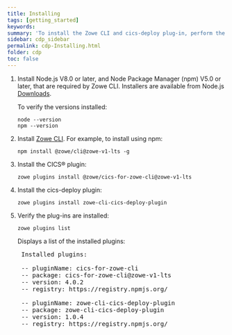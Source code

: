 ```yaml
---
title: Installing
tags: [getting_started]
keywords:
summary: 'To install the Zowe CLI and cics-deploy plug-in, perform the following steps on your local workstation.'
sidebar: cdp_sidebar
permalink: cdp-Installing.html
folder: cdp
toc: false
---
```


1. Install Node.js V8.0 or later, and Node Package Manager (npm) V5.0 or later, that are required by Zowe CLI. Installers are available from Node.js [Downloads](https://nodejs.org/en/download/).

    To verify the versions installed:

    ```console
    node --version
    npm --version
    ```

2. Install [Zowe CLI](https://docs.zowe.org/stable/user-guide/cli-installcli.html). For example, to install using npm:

    ```console
    npm install @zowe/cli@zowe-v1-lts -g
    ```

3. Install the CICS® plugin:

    ```console
    zowe plugins install @zowe/cics-for-zowe-cli@zowe-v1-lts
    ```

4. Install the cics-deploy plugin:

    ```console
    zowe plugins install zowe-cli-cics-deploy-plugin
    ```

5. Verify the plug-ins are installed:

    ```console
    zowe plugins list
    ```

    Displays a list of the installed plugins:

    <pre class="messageText">
    Installed plugins:
    
    -- pluginName: cics-for-zowe-cli
    -- package: cics-for-zowe-cli@zowe-v1-lts
    -- version: 4.0.2
    -- registry: https://registry.npmjs.org/<br>
    -- pluginName: zowe-cli-cics-deploy-plugin
    -- package: zowe-cli-cics-deploy-plugin
    -- version: 1.0.4
    -- registry: https://registry.npmjs.org/ </pre>
